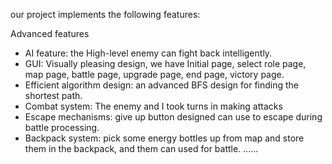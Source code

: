 our project implements the following features:

Advanced features
 - AI feature: the High-level enemy can fight back intelligently.
 - GUI: Visually pleasing design, we have Initial page, select role page, map page, battle page, upgrade page, end page, victory page. 
 - Efficient algorithm design: an advanced BFS design for finding the shortest path.
 - Combat system: The enemy and I took turns in making attacks 
 - Escape mechanisms: give up button designed can use to escape during battle processing.
 - Backpack system: pick some energy bottles up from map and store them in the backpack, and them can used for battle.
 ......